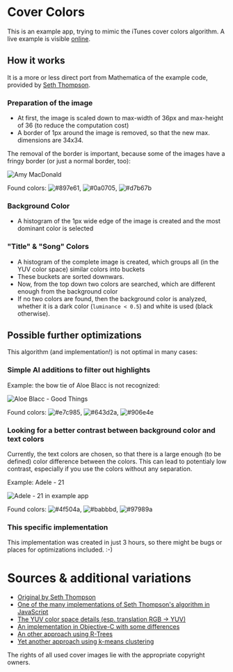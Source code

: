 # Cover Colors
This is an example app, trying to mimic the iTunes cover colors algorithm.
A live example is visible [online](http://streuobstwie.se/cover_colors/).

## How it works
It is a more or less direct port from Mathematica of the example code, provided by [Seth Thompson][1].

### Preparation of the image
* At first, the image is scaled down to max-width of 36px and max-height of 36 (to reduce the computation cost)
* A border of 1px around the image is removed, so that the new max. dimensions are 34x34.

The removal of the border is important, because some of the images have a fringy border (or just a normal border, too):

![Amy MacDonald](http://streuobstwie.se/cover_colors/readme/amy_macdonald.jpg)

Found colors: ![#897e61](http://streuobstwie.se/cover_colors/readme/colors/897e61.jpg), ![#0a0705](http://streuobstwie.se/cover_colors/readme/colors/0a0705.jpg), ![#d7b67b](http://streuobstwie.se/cover_colors/readme/colors/d7b67b.jpg)

### Background Color
* A histogram of the 1px wide edge of the image is created and the most dominant color is selected


### "Title" & "Song" Colors
* A histogram of the complete image is created, which groups all (in the YUV color space) similar colors into buckets
* These buckets are sorted downwars.
* Now, from the top down two colors are searched, which are different enough from the background color
* If no two colors are found, then the background color is analyzed, whether it is a dark color (`luminance < 0.5`) and white is used (black otherwise).


## Possible further optimizations
This algorithm (and implementation!) is not optimal in many cases:

### Simple AI additions to filter out highlights
Example: the bow tie of Aloe Blacc is not recognized:

![Aloe Blacc - Good Things](http://streuobstwie.se/cover_colors/readme/aloe_blacc.jpg)

Found colors: ![#e7c985](http://streuobstwie.se/cover_colors/readme/colors/e7c985.jpg), ![#643d2a](http://streuobstwie.se/cover_colors/readme/colors/643d2a.jpg), ![#906e4e](http://streuobstwie.se/cover_colors/readme/colors/906e4e.jpg)

### Looking for a better contrast between background color and text colors
Currently, the text colors are chosen, so that there is a large enough (to be defined) color difference between the colors.
This can lead to potentialy low contrast, especially if you use the colors without any separation.

Example: Adele - 21

![Adele - 21 in example app](http://streuobstwie.se/cover_colors/readme/adele_screenshot.png)

Found colors: ![#4f504a](http://streuobstwie.se/cover_colors/readme/colors/4f504a.jpg), ![#babbbd](http://streuobstwie.se/cover_colors/readme/colors/babbbd.jpg), ![#97989a](http://streuobstwie.se/cover_colors/readme/colors/97989a.jpg)


### This specific implementation
This implementation was created in just 3 hours, so there might be bugs or places for optimizations included. :-)


# Sources & additional variations
* [Original by Seth Thompson][1]
* [One of the many implementations of Seth Thompson's algorithm in JavaScript](https://github.com/lukashed/itunes-colors)
* [The YUV color space details (esp. translation RGB -> YUV)](http://en.wikipedia.org/wiki/YUV)
* [An implementation in Objective-C with some differences](http://www.panic.com/blog/2012/12/itunes-11-and-colors/)
* [An other approach using R-Trees](http://99designs.com/tech-blog/blog/2012/08/02/color-explorer/)
* [Yet another approach using k-means clustering](http://charlesleifer.com/blog/using-python-and-k-means-to-find-the-dominant-colors-in-images/)

The rights of all used cover images lie with the appropriate copyright owners.

[1]: https://github.com/s3ththompson/iTunes-11-Color-Algorithm